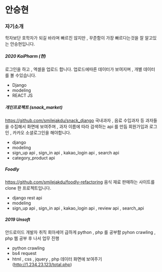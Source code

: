 # 안승현

### 자기소개

학자보단 호학자가 되길 바라며 빠르진 않지만 ,
꾸준함이 가장 빠르다는것을 잘 알고있는 안승현입니다.

##### 2020 KaiPharm (현)

로그인을 하고 , 엑셀을 업로드 합니다.
업로드에따른 데이터가 보여지며 , 개별 데이터를 볼 수있습니다.

- Django
- modeling
- REACT JS

##### 개인프로젝트 (snack_market)

https://github.com/smilejakdu/snack_django
국내과자 , 음료 수입과자 등 과자들을 수집해서 화면에 보여주며 ,
과자 이름에 따라 검색하는 api 를 만듬
회원가입과 로그인 , 카카오 소셜로그인을 해야합니다.

- django
- modeling
- sign_up api , sign_in api , kakao_login api , search api
- category_product api

##### Foodly

https://github.com/smilejakdu/foodly-refactoring
음식 재료 판매하는 사이트를 clone 한 프로젝트입니다.

- django rest api
- modeling
- sign_up api , sign_in api , kakao_login api , review api , search_api

##### 2019 Unsoft

안드로이드 개발자 취직
회아세어 급하게 python , php 를 공부함
pyhon crawling , php 웹 공부 후 나서 업무 진행

- python crawling
- bs4 request
- html , css , jquery , php 데이터 화면에 보여주기
  (http://1.234.23.123/total.php)
